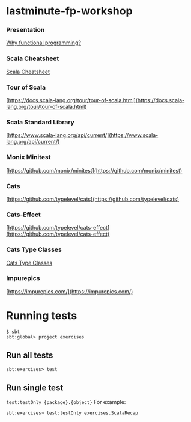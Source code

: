 # lastminute-fp-workshop

### Presentation
[Why functional programming?](https://gitpitch.com/doubleloop-io/lastminute-fp-workshop/master)

### Scala Cheatsheet
[Scala Cheatsheet](https://docs.scala-lang.org/cheatsheets/)

### Tour of Scala
[https://docs.scala-lang.org/tour/tour-of-scala.html](https://docs.scala-lang.org/tour/tour-of-scala.html)

### Scala Standard Library
[https://www.scala-lang.org/api/current/](https://www.scala-lang.org/api/current/)

### Monix Minitest
[https://github.com/monix/minitest](https://github.com/monix/minitest)

### Cats
[https://github.com/typelevel/cats](https://github.com/typelevel/cats)

### Cats-Effect
[https://github.com/typelevel/cats-effect](https://github.com/typelevel/cats-effect)

### Cats Type Classes
[Cats Type Classes](https://camo.githubusercontent.com/b4caa27f5df29a8b2c29b1a543ccc4599eb2dae4/68747470733a2f2f63646e2e7261776769742e636f6d2f74706f6c656361742f636174732d696e666f677261706869632f6d61737465722f636174732e7376673f63616368654275737465723d33)

### Impurepics
[https://impurepics.com/](https://impurepics.com/)

# Running tests

```
$ sbt
sbt:global> project exercises
```

## Run all tests

```
sbt:exercises> test
```

## Run single test

`test:testOnly {package}.{object}`
For example:
```
sbt:exercises> test:testOnly exercises.ScalaRecap
```
